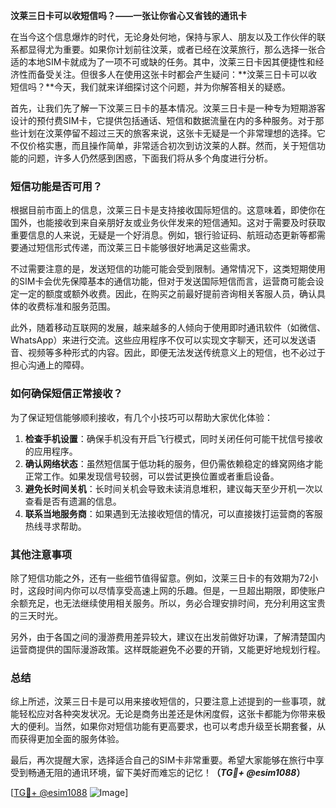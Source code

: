 **汶莱三日卡可以收短信吗？——一张让你省心又省钱的通讯卡**

在当今这个信息爆炸的时代，无论身处何地，保持与家人、朋友以及工作伙伴的联系都显得尤为重要。如果你计划前往汶莱，或者已经在汶莱旅行，那么选择一张合适的本地SIM卡就成为了一项不可或缺的任务。其中，汶莱三日卡因其便捷性和经济性而备受关注。但很多人在使用这张卡时都会产生疑问：**汶莱三日卡可以收短信吗？**今天，我们就来详细探讨这个问题，并为你解答相关的疑惑。

首先，让我们先了解一下汶莱三日卡的基本情况。汶莱三日卡是一种专为短期游客设计的预付费SIM卡，它提供包括通话、短信和数据流量在内的多种服务。对于那些计划在汶莱停留不超过三天的旅客来说，这张卡无疑是一个非常理想的选择。它不仅价格实惠，而且操作简单，非常适合初次到访汶莱的人群。然而，关于短信功能的问题，许多人仍然感到困惑，下面我们将从多个角度进行分析。

### **短信功能是否可用？**

根据目前市面上的信息，汶莱三日卡是支持接收国际短信的。这意味着，即使你在国外，也能接收到来自亲朋好友或业务伙伴发来的短信通知。这对于需要及时获取重要信息的人来说，无疑是一个好消息。例如，银行验证码、航班动态更新等都需要通过短信形式传递，而汶莱三日卡能够很好地满足这些需求。

不过需要注意的是，发送短信的功能可能会受到限制。通常情况下，这类短期使用的SIM卡会优先保障基本的通信功能，但对于发送国际短信而言，运营商可能会设定一定的额度或额外收费。因此，在购买之前最好提前咨询相关客服人员，确认具体的收费标准和服务范围。

此外，随着移动互联网的发展，越来越多的人倾向于使用即时通讯软件（如微信、WhatsApp）来进行交流。这些应用程序不仅可以实现文字聊天，还可以发送语音、视频等多种形式的内容。因此，即便无法发送传统意义上的短信，也不必过于担心沟通上的障碍。

### **如何确保短信正常接收？**

为了保证短信能够顺利接收，有几个小技巧可以帮助大家优化体验：

1. **检查手机设置**：确保手机没有开启飞行模式，同时关闭任何可能干扰信号接收的应用程序。
2. **确认网络状态**：虽然短信属于低功耗的服务，但仍需依赖稳定的蜂窝网络才能正常工作。如果发现信号较弱，可以尝试更换位置或者重启设备。
3. **避免长时间关机**：长时间关机会导致未读消息堆积，建议每天至少开机一次以查看是否有遗漏的信息。
4. **联系当地服务商**：如果遇到无法接收短信的情况，可以直接拨打运营商的客服热线寻求帮助。

### **其他注意事项**

除了短信功能之外，还有一些细节值得留意。例如，汶莱三日卡的有效期为72小时，这段时间内你可以尽情享受高速上网的乐趣。但是，一旦超出期限，即使账户余额充足，也无法继续使用相关服务。所以，务必合理安排时间，充分利用这宝贵的三天时光。

另外，由于各国之间的漫游费用差异较大，建议在出发前做好功课，了解清楚国内运营商提供的国际漫游政策。这样既能避免不必要的开销，又能更好地规划行程。

### **总结**

综上所述，汶莱三日卡是可以用来接收短信的，只要注意上述提到的一些事项，就能轻松应对各种突发状况。无论是商务出差还是休闲度假，这张卡都能为你带来极大的便利。当然，如果你对短信功能有更高要求，也可以考虑升级至长期套餐，从而获得更加全面的服务体验。

最后，再次提醒大家，选择适合自己的SIM卡非常重要。希望大家能够在旅行中享受到畅通无阻的通讯环境，留下美好而难忘的记忆！**（*TG💪+ @esim1088*）**

[[TG💪+ @esim1088](https://t.me/s/esim1088) ![Image](https://i.postimg.cc/4NQfJmqS/Snipaste-2025-05-13-00-14-12.png)]